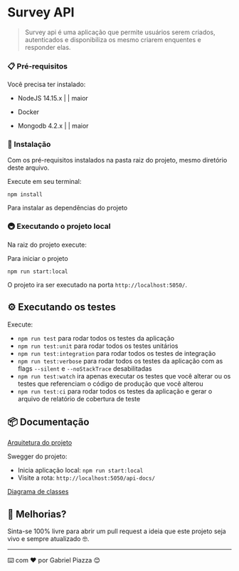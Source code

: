 # Survey API

> Survey api é uma aplicação que permite usuários serem criados, autenticados e disponibiliza os mesmo criarem enquentes e responder elas.

### 📋 Pré-requisitos

Você precisa ter instalado:

- NodeJS 14.15.x | | maior

- Docker 

- Mongodb 4.2.x | |  maior

### 🔧 Instalação

Com os pré-requisitos instalados na pasta raiz do projeto, mesmo diretório deste arquivo.

Execute em seu terminal:

```
npm install
```
Para instalar as dependências do projeto

### 🚇 Executando o projeto local

Na raiz do projeto execute:

Para iniciar o projeto
``` 
npm run start:local
```

O projeto ira ser executado na porta `http://localhost:5050/`.

## ⚙️ Executando os testes

Execute:
- `npm run test` para rodar todos os testes da aplicação
- `npm run test:unit` para rodar todos os testes unitários
- `npm run test:integration` para rodar todos os testes de integração
- `npm run test:verbose` para rodar todos os testes da aplicação com as flags `--silent` e `--noStackTrace` desabilitadas
- `npm run test:watch` ira apenas executar os testes que você alterar ou os testes que referenciam o código de produção que você alterou
- `npm run test:ci` para rodar todos os testes da aplicação e gerar o arquivo de relatório de cobertura de teste

## 📦 Documentação

[Arquitetura do projeto](./docs/ARCHITECTURE.MD)

Swegger do projeto: 
- Inicia aplicação local: `npm run start:local`
- Visite a rota: `http://localhost:5050/api-docs/`

[Diagrama de classes](https://drive.google.com/file/d/1Ph5pmn-KZJILFRX_DQYLz5iVHq3gcw2D/view?usp=sharing)

## 🎁 Melhorias?

Sinta-se 100% livre para abrir um pull request a ideia que este projeto seja vivo e sempre atualizado 🤓.

---
⌨️ com ❤️ por Gabriel Piazza 😊
